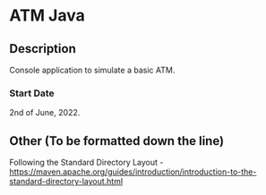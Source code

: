 # ATM Java

## Description

Console application to simulate a basic ATM.

### Start Date

2nd of June, 2022.

## Other (To be formatted down the line)

Following the Standard Directory Layout - https://maven.apache.org/guides/introduction/introduction-to-the-standard-directory-layout.html
